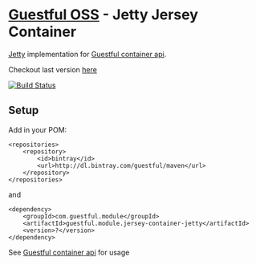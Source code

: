 [Guestful OSS](/) - Jetty Jersey Container
==========================================

[Jetty](http://www.eclipse.org/jetty/) implementation for [Guestful container api](/module.jersey-container).

Checkout last version [here](https://bintray.com/guestful/maven/guestful.module.jersey-container-jetty/view)

[![Build Status](https://drone.io/github.com/guestful/module.jersey-container-jetty/status.png)](https://drone.io/github.com/guestful/module.jersey-container-jetty/latest)

Setup
-----

Add in your POM:

```
<repositories>
    <repository>
        <id>bintray</id>
        <url>http://dl.bintray.com/guestful/maven</url>
    </repository>
</repositories>
```

and

```
<dependency>
    <groupId>com.guestful.module</groupId>
    <artifactId>guestful.module.jersey-container-jetty</artifactId>
    <version>?</version>
</dependency>
```

See [Guestful container api](/module.jersey-container) for usage
